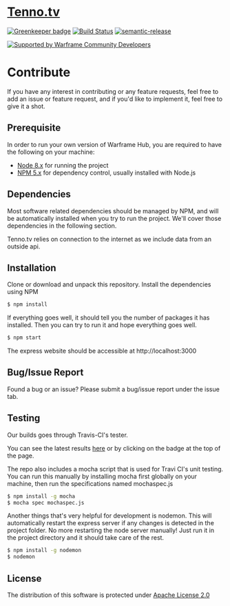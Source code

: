 # [Tenno.tv](https://tenno.tv)

[![Greenkeeper badge](https://badges.greenkeeper.io/WFCD/tennotv.svg)](https://greenkeeper.io/)
[![Build Status](https://travis-ci.com/WFCD/tennotv.svg?branch=master)](https://travis-ci.com/WFCD/tennotv)
[![semantic-release](https://img.shields.io/badge/%20%20%F0%9F%93%A6%F0%9F%9A%80-semantic--release-e10079.svg)](https://github.com/semantic-release/semantic-release)

[![Supported by Warframe Community Developers](https://warframestat.us/wfcd.png)](https://github.com/WFCD "Supported by Warframe Community Developers")


# Contribute

If you have any interest in contributing or any feature requests, feel free to add an issue or feature request, and if you'd like to implement it, feel free to give it a shot.


## Prerequisite
In order to run your own version of Warframe Hub, you are required to have the following on your machine:
 * [Node 8.x](https://nodejs.org/en/) for running the project
 * [NPM 5.x](https://www.npmjs.com/get-npm) for dependency control, usually installed with Node.js

## Dependencies
Most software related dependencies should be managed by NPM, and will be automatically installed when you try to run the project. We'll cover those dependencies in the following section.

Tenno.tv relies on connection to the internet as we include data from an outside api.

## Installation
Clone or download and unpack this repository. Install the dependencies using NPM
```bash
$ npm install
```
If everything goes well, it should tell you the number of packages it has installed. Then you can try to run it and hope everything goes well.
```bash
$ npm start
```
The express website should be accessible at http://localhost:3000

## Bug/Issue Report
Found a bug or an issue? Please submit a bug/issue report under the issue tab.

## Testing
Our builds goes through Travis-CI's tester.

You can see the latest results [here](https://travis-ci.org/WFCD/tennotv) or by clicking on the badge at the top of the page.

The repo also includes a mocha script that is used for Travi CI's unit testing. You can run this manually by installing mocha first globally on your machine, then run the specifications named mochaspec.js
```bash
$ npm install -g mocha
$ mocha spec mochaspec.js
```

Another things that's very helpful for development is nodemon. This will automatically restart the express server if any changes is detected in the project folder. No more restarting the node server manually! Just run it in the project directory and it should take care of the rest.
```bash
$ npm install -g nodemon
$ nodemon
```

## License
The distribution of this software is protected under [Apache License 2.0](https://www.apache.org/licenses/LICENSE-2.0)
